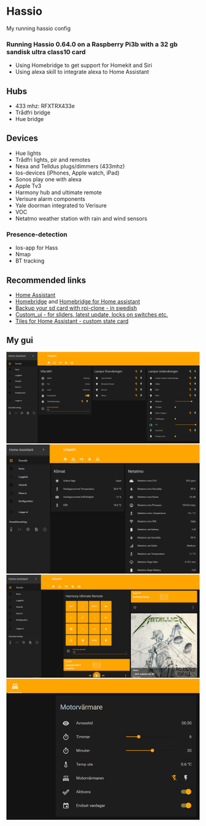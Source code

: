 # Hassio
My running hassio config

### Running Hassio 0.64.0 on a Raspberry Pi3b with a 32 gb sandisk ultra class10 card
* Using Homebridge to get support for Homekit and Siri
* Using alexa skill to integrate alexa to Home Assistant

## Hubs
* 433 mhz: RFXTRX433e
* Trådfri bridge
* Hue bridge

## Devices
* Hue lights
* Trådfri lights, pir and remotes
* Nexa and Telldus plugs/dimmers (433mhz)
* Ios-devices (iPhones, Apple watch, iPad)
* Sonos play one with alexa
* Apple Tv3
* Harmony hub and ultimate remote
* Verisure alarm components
* Yale doorman integrated to Verisure
* VOC
* Netatmo weather station with rain and wind sensors


### Presence-detection
* Ios-app for Hass
* Nmap
* BT tracking

## Recommended links
* [Home Assistant](https://home-assistant.io/)
* [Homebridge](https://github.com/nfarina/homebridge) and [Homebridge for Home assistant](https://github.com/home-assistant/homebridge-homeassistant)
* [Backup your sd card with rpi-clone - in swedish](https://snillevilla.se/automatisk-sakerhetskopiering-av-raspberry-pi-minneskort/)
* [Custom_ui - for sliders, latest update, locks on switches etc.](https://github.com/andrey-git/home-assistant-custom-ui)
* [Tiles for Home Assistant - custom state card](https://github.com/c727/home-assistant-tiles)


## My gui
<img src="https://github.com/Gnaget2/hassio/blob/master/Images/home.PNG" alt="Home" />
<img src="https://github.com/Gnaget2/hassio/blob/master/Images/klimat.PNG" alt="Klimat" />
<img src="https://github.com/Gnaget2/hassio/blob/master/Images/play.PNG" alt="Play" />
<img src="https://github.com/Gnaget2/hassio/blob/master/Images/heater.PNG" alt="Heater" />
